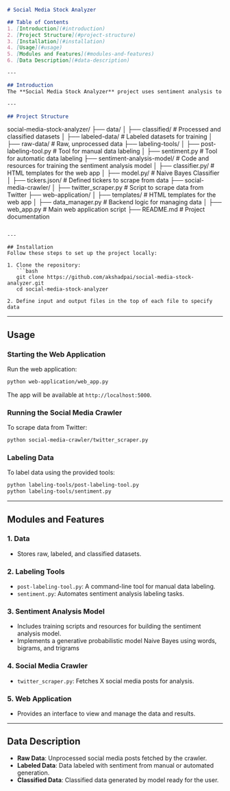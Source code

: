```markdown
# Social Media Stock Analyzer

## Table of Contents
1. [Introduction](#introduction)
2. [Project Structure](#project-structure)
3. [Installation](#installation)
4. [Usage](#usage)
5. [Modules and Features](#modules-and-features)
6. [Data Description](#data-description)

---

## Introduction
The **Social Media Stock Analyzer** project uses sentiment analysis to evaluate the impact of social media activity on stock prices. The tool provides data crawling, labeling, and analysis capabilities through an intuitive web application.

---

## Project Structure

```
social-media-stock-analyzer/
├── data/
│   ├── classified/          # Processed and classified datasets
│   ├── labeled-data/        # Labeled datasets for training
│   ├── raw-data/            # Raw, unprocessed data
├── labeling-tools/
│   ├── post-labeling-tool.py    # Tool for manual data labeling
│   ├── sentiment.py             # Tool for automatic data labeling
├── sentiment-analysis-model/    # Code and resources for training the sentiment analysis model
│   ├── classifier.py/           # HTML templates for the web app
│   ├── model.py/                # Naive Bayes Classifier
│   ├── tickers.json/            # Defined tickers to scrape from data
├── social-media-crawler/
│   ├── twitter_scraper.py       # Script to scrape data from Twitter
├── web-application/
│   ├── templates/               # HTML templates for the web app
│   ├── data_manager.py          # Backend logic for managing data
│   ├── web_app.py               # Main web application script
├── README.md                    # Project documentation
```

---

## Installation
Follow these steps to set up the project locally:

1. Clone the repository:
   ```bash
   git clone https://github.com/akshadpai/social-media-stock-analyzer.git
   cd social-media-stock-analyzer

2. Define input and output files in the top of each file to specify data
   ```

---

## Usage
### Starting the Web Application
Run the web application:
```bash
python web-application/web_app.py
```
The app will be available at `http://localhost:5000`.

### Running the Social Media Crawler
To scrape data from Twitter:
```bash
python social-media-crawler/twitter_scraper.py
```

### Labeling Data
To label data using the provided tools:
```bash
python labeling-tools/post-labeling-tool.py
python labeling-tools/sentiment.py
```

---

## Modules and Features
### 1. **Data**
   - Stores raw, labeled, and classified datasets.

### 2. **Labeling Tools**
   - `post-labeling-tool.py`: A command-line tool for manual data labeling.
   - `sentiment.py`: Automates sentiment analysis labeling tasks.

### 3. **Sentiment Analysis Model**
   - Includes training scripts and resources for building the sentiment analysis model.
   - Implements a generative probabilistic model Naive Bayes using words, bigrams, and trigrams

### 4. **Social Media Crawler**
   - `twitter_scraper.py`: Fetches X social media posts for analysis.

### 5. **Web Application**
   - Provides an interface to view and manage the data and results.

---

## Data Description
- **Raw Data**: Unprocessed social media posts fetched by the crawler.
- **Labeled Data**: Data labeled with sentiment from manual or automated generation.
- **Classified Data**: Classified data generated by model ready for the user.